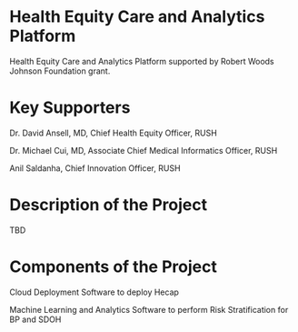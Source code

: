 # Health Equity Care and Analytics Platform

Health Equity Care and Analytics Platform supported by Robert Woods Johnson Foundation grant.

# Key Supporters
Dr. David Ansell, MD, Chief Health Equity Officer, RUSH

Dr. Michael Cui, MD, Associate Chief Medical Informatics Officer, RUSH

Anil Saldanha, Chief Innovation Officer, RUSH

# Description of the Project
TBD

# Components of the Project
Cloud Deployment Software to deploy Hecap

Machine Learning and Analytics Software to perform Risk Stratification for BP and SDOH
